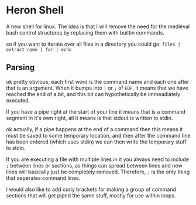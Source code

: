 # Heron Shell
A new shell for linux. The idea is that I will remove the need for the medieval bash control
structures by replacing them with builtin commands.

so if you want to iterate over all files in a directory you could go:
` files | extract name | for | echo `

## Parsing
ok pretty obvious, each first word is the command name and each one after that is an argument.
When it bumps into `|` or `;` of `EOF`, it means that we have reached the end of a bit, and this bit
can hypothetically be immeadiately executed.

If you have a pipe right at the start of your line it means that is a command segment in it's own
right, all it means is that stdout is written to stdin.

ok actually, if a pipe happens at the end of a command then this means it must be saved to some
temporary location, and then after the command line has been entered (which uses stdin) we can
then write the temporary stuff to stdin.

If you are executing a file with multiple lines in it you always need to include `;` between lines
or sections, as things can spread between lines and new lines will basically just be completely
removed. Therefore, `;` is the only thing that seperates command lines.

I would also like to add curly brackets for making a group of command sections that will get
piped the same stuff, mostly for use within loops.

